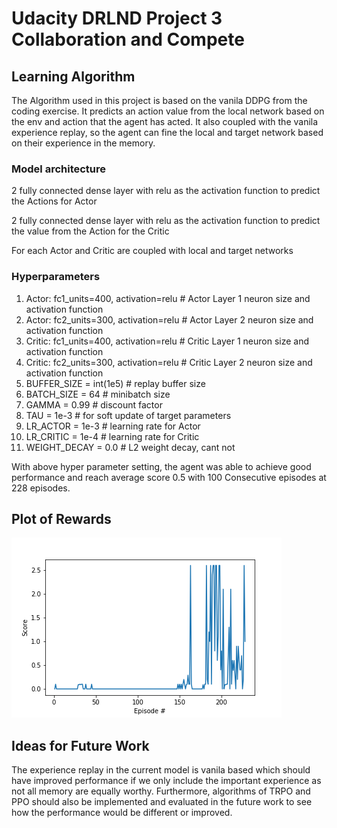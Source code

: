 # Udacity DRLND Project 3 Collaboration and Compete

## Learning Algorithm

The Algorithm used in this project is based on the vanila DDPG from the coding exercise. It predicts an action value from the local network based on the env and action that the agent has acted. It also coupled with the vanila experience replay, so the agent can fine the local and target network based on their experience in the memory.

### Model architecture
2 fully connected dense layer with relu as the activation function to predict the Actions for Actor

2 fully connected dense layer with relu as the activation function to predict the value from the Action for the Critic

For each Actor and Critic are coupled with local and target networks

### Hyperparameters
1. Actor: fc1_units=400, activation=relu # Actor Layer 1 neuron size and activation function
1. Actor: fc2_units=300, activation=relu # Actor Layer 2 neuron size and activation function
1. Critic: fc1_units=400, activation=relu # Critic Layer 1 neuron size and activation function
1. Critic: fc2_units=300, activation=relu # Critic Layer 2 neuron size and activation function
1. BUFFER_SIZE = int(1e5) # replay buffer size
1. BATCH_SIZE = 64 # minibatch size
1. GAMMA = 0.99 # discount factor
1. TAU = 1e-3 # for soft update of target parameters
1. LR_ACTOR = 1e-3 # learning rate for Actor
1. LR_CRITIC = 1e-4 # learning rate for Critic
1. WEIGHT_DECAY = 0.0 # L2 weight decay, cant not 

With above hyper parameter setting, the agent was able to achieve good performance and reach average score 0.5 with 100 Consecutive episodes at 228 episodes.

## Plot of Rewards

![Plot of Rewards](p3_collab_score_plt_03.png)

## Ideas for Future Work
The experience replay in the current model is vanila based which should have improved performance if we only include the important experience as not all memory are equally worthy. Furthermore, algorithms of TRPO and PPO should also be implemented and evaluated in the future work to see how the performance would be different or improved.
